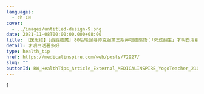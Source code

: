 ```yaml
---
languages:
  - zh-CN
cover:
  - ../images/untitled-design-9.png
date: 2021-11-08T00:00:00.000+08:00
title: 【医思维】[战胜癌魔] 80后瑜伽导师克服第三期鼻咽癌感悟：「死过翻生」才明白活着多好
detail: 才明白活著多好
type: health_tip
href: https://medicalinspire.com/web/posts/72927/
slug: ""
buttonId: RW_HealthTips_Article_External_MEDICALINSPIRE_YogoTeacher_210811
---
```

1﻿